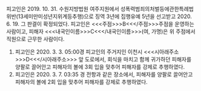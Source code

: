 피고인은 2019. 10. 31. 수원지방법원 여주지원에서 성폭력범죄의처벌등에관한특례법위반(13세미만미성년지위계등추행)으로 징역 3년에 집행유예 5년을 선고받고 2020. 6. 19. 그 판결이 확정되었다.
피고인은 <<<주점>>>B<<</주점>>>주점을 운영하는 사람이고, 피해자 <<<내국인이름>>>C<<</내국인이름>>>(여, 가명)은 위 주점에서 직원으로 근무한 사람이다.
1. 피고인은 2020. 3. 3. 05:00경 피고인의 주거지인 이천시 <<<시아래주소>>>D<<</시아래주소>>> 앞 도로에서, 회식을 마치고 함께 귀가하던 피해자를 양팔로 끌어안고 피해자의 볼에 3회 입을 맞추어 피해자를 강제로 추행하였다.
2. 피고인은 2020. 3. 7. 03:35 경 전항과 같은 장소에서, 피해자를 양팔로 끌어안고 피해자의 볼에 2회 입을 맞추어 피해자를 강제로 추행하였다.
